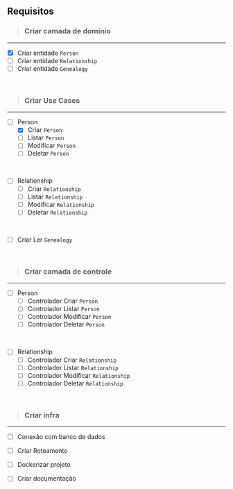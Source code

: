 ## Requisitos
> ### Criar camada de domínio
---
- [x] Criar entidade `Person`
- [ ] Criar entidade `Relationship`
- [ ] Criar entidade `Genealogy`

<br>
    
> ### Criar Use Cases
---
- [ ] Person
    - [x] Criar `Person`
    - [ ] Listar `Person`
    - [ ] Modificar `Person`
    - [ ] Deletar `Person`

<br>

- [ ] Relationship
    - [ ] Criar `Relationship`
    - [ ] Listar `Relationship`
    - [ ] Modificar `Relationship`
    - [ ] Deletar `Relationship`

<br>

- [ ] Criar Ler `Genealogy`

<br>

> ### Criar camada de controle
---
- [ ] Person
    - [ ] Controlador Criar `Person`
    - [ ] Controlador Listar `Person`
    - [ ] Controlador Modificar `Person`
    - [ ] Controlador Deletar `Person`

<br>

- [ ] Relationship
    - [ ] Controlador Criar `Relationship`
    - [ ] Controlador Listar `Relationship`
    - [ ] Controlador Modificar `Relationship`
    - [ ] Controlador Deletar `Relationship`

<br>


> ### Criar infra
---
- [ ] Conexão com banco de dados
- [ ] Criar Roteamento
- [ ] Dockerizar projeto
- [ ] Criar documentação

